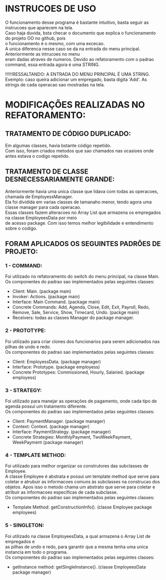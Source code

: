 # INSTRUCOES DE USO  
O funcionamento desse programa é bastante intuitivo, basta seguir as instrucoes que aparecem na tela.  
Caso haja duvida, bsta checar o documento que explica o funcionamento do projeto OO no github, pois  
o funcionamento é o mesmo, com uma excecao.  
A unica diferenca nesse caso se da na entrada do menu principal. Anteriormente as intrucoes no menu  
eram dadas atraves de numeros. Devido ao refatoramento com o padrao command, essa entrada agora é uma STRING.  
  
!!!!!!RESSALTANDO: A ENTRADA DO MENU PRINCIPAL É UMA STRING.  
Exemplo: caso queira adicionar um empregado, basta digita 'Add'. As strings de cada operacao sao mostradas na tela.  
                    
                      
# MODIFICAÇÕES REALIZADAS NO REFATORAMENTO:  

## TRATAMENTO DE CÓDIGO DUPLICADO:     
Em algumas classes, havia bstante código repetido.  
Com isso, foram criados metodos que sao chamados nas ocasioes onde antes estava o codigo repetido.  

## TRATAMENTO DE CLASSE DESNECESSARIAMENTE GRANDE:  
Anteriormente havia uma unica classe que lidava com todas as operacoes, chamada de EmployessManager.  
Ela foi dividida em varias classes de tamanaho menor, tendo agora uma classe manager para cada operacao.  
Essas classes fazem alteracoes no Array List que armazena os empregados na classe EmployeesData por meio  
de acesso package. Com isso temos melhor legibilidade e entendimento sobre o codigo.  

## FORAM APLICADOS OS SEGUINTES PADRÕES DE PROJETO:  
  
### 1 - COMMAND:  
Foi utilizado no refatoramento do switch do menu principal, na classe Main.  
Os componentes do padrao sao implementados pelas seguintes classes:
- Client: Main. (package main)  
- Invoker: Actions. (package main)  
- Interface: Main Command. (package main)  
- Concrete Commands: Add, Agenda, Close, Edit, Exit, Payroll, Redo,   
Remove, Sale, Service, Show, Timecard, Undo. (packge main)  
- Receivers: todas as classes Manager do package manager.  

### 2 - PROTOTYPE:  
Foi utilizado para criar clones dos funcionarios para serem adicionados nas
pilhas de undo e redo.  
Os componentes do padrao sao implementados pelas seguintes classes:  
- Client: EmployessData. (package manager)
- Interface: Prototype. (package employess)
- Concrete Prototypes: Commissioned, Hourly, Salaried. (package employess)

### 3 - STRATEGY:  
Foi utilizado para manejar as operações de pagamento, onde cada tipo de
agenda possui um tratamento diferente.  
Os componentes do padrao sao implementados pelas seguintes classes:  
- Client: PaymentManager. (package manager)
- Context: Context. (package manager)
- Interface: PaymentStrategy. (package manager)
- Concrete Strategies: MonthlyPayment, TwoWeekPayment, WeekPayment (package manager)

### 4 - TEMPLATE METHOD:  
Foi utilizado para melhor organizar os construtores das subclasses de Employee.  
A classe Employee é abstrata e possui um template method que serve para coletar
e atrubuir as informacoes comuns às subclasses na construcao dos objetos.  Apos isso
o metodo chama um abstrato que serve para coletar e atribuir as informacoes especificas
de cada subclasse.  
Os componentes do padrao sao implementados pelas seguintes classes:  
- Template Method: getConstructionInfo(). (classe Employee package employees)

### 5 - SINGLETON:  
Foi utilizado na classe EmployeesData, a qual armazena o Array List de empregados e  
as pilhas de undo e redo, para garantir que a mesma tenha uma unica instancia em todo o programa.  
Os componentes do padrao sao implementados pelas seguintes classes:  
- getInstance method: getSingleInstance(). (classe EmployeesData package manager)
